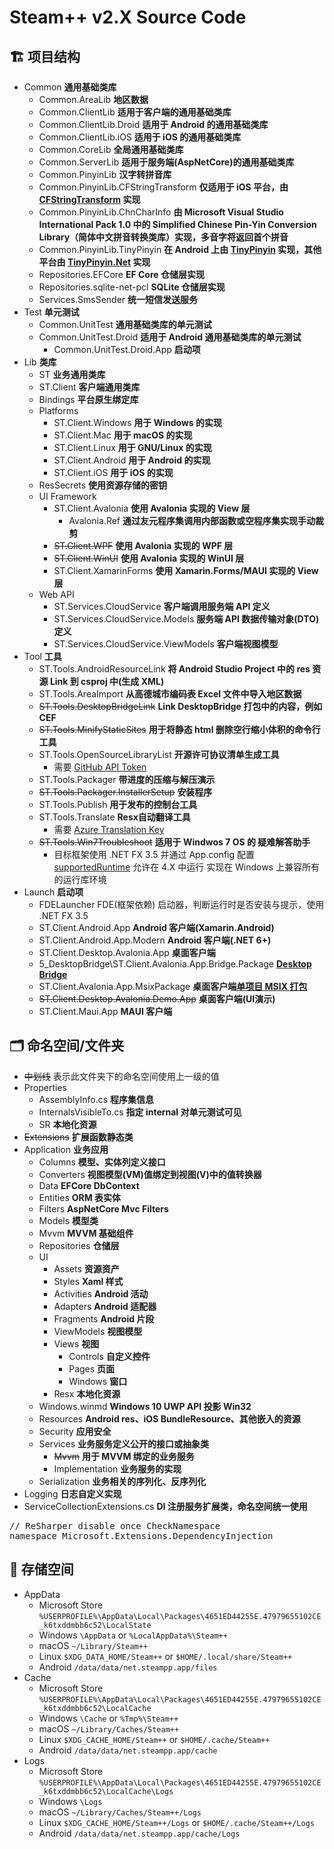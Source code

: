 # Steam++ v2.X Source Code

## 🏗️ 项目结构
- Common **通用基础类库**
    - Common.AreaLib **地区数据**
    - Common.ClientLib **适用于客户端的通用基础类库**
    - Common.ClientLib.Droid **适用于 Android 的通用基础类库**
    - Common.ClientLib.iOS **适用于 iOS 的通用基础类库**
    - Common.CoreLib **全局通用基础类库**
    - Common.ServerLib **适用于服务端(AspNetCore)的通用基础类库**
    - Common.PinyinLib **汉字转拼音库**
    - Common.PinyinLib.CFStringTransform **仅适用于 iOS 平台，由 [CFStringTransform](https://developer.apple.com/documentation/corefoundation/1542411-cfstringtransform) 实现**
    - Common.PinyinLib.ChnCharInfo **由 Microsoft Visual Studio International Pack 1.0 中的 Simplified Chinese Pin-Yin Conversion Library（简体中文拼音转换类库）实现，多音字将返回首个拼音**
    - Common.PinyinLib.TinyPinyin **在 Android 上由 [TinyPinyin](https://github.com/promeG/TinyPinyin) 实现，其他平台由 [TinyPinyin.Net](https://github.com/hueifeng/TinyPinyin.Net) 实现**
    - Repositories.EFCore **EF Core 仓储层实现**
    - Repositories.sqlite-net-pcl **SQLite 仓储层实现**
    - Services.SmsSender **统一短信发送服务**
- Test **单元测试**
    - Common.UnitTest **通用基础类库的单元测试**
    - Common.UnitTest.Droid **适用于 Android 通用基础类库的单元测试**
        - Common.UnitTest.Droid.App **启动项**
- Lib **类库**
    - ST **业务通用类库**
    - ST.Client **客户端通用类库**
    - Bindings **平台原生绑定库**
    - Platforms
        - ST.Client.Windows **用于 Windows 的实现**
        - ST.Client.Mac **用于 macOS 的实现**
        - ST.Client.Linux **用于 GNU/Linux 的实现**
        - ST.Client.Android **用于 Android 的实现**
        - ST.Client.iOS **用于 iOS 的实现**
    - ResSecrets **使用资源存储的密钥**
    - UI Framework
        - ST.Client.Avalonia **使用 Avalonia 实现的 View 层**            
            - Avalonia.Ref **通过友元程序集调用内部函数或空程序集实现手动裁剪**
        - ~~ST.Client.WPF~~ **使用 Avalonia 实现的 WPF 层**
        - ~~ST.Client.WinUI~~ **使用 Avalonia 实现的 WinUI 层**
        - ST.Client.XamarinForms **使用 Xamarin.Forms/MAUI 实现的 View 层**
    - Web API
        - ST.Services.CloudService **客户端调用服务端 API 定义**
        - ST.Services.CloudService.Models **服务端 API 数据传输对象(DTO)定义**
        - ST.Services.CloudService.ViewModels **客户端视图模型**
- Tool **工具**
    - ST.Tools.AndroidResourceLink **将 Android Studio Project 中的 res 资源 Link 到 csproj 中(生成 XML)**
    - ST.Tools.AreaImport **从高德城市编码表 Excel 文件中导入地区数据**
    - ~~ST.Tools.DesktopBridgeLink~~ **Link DesktopBridge 打包中的内容，例如 CEF**
    - ~~ST.Tools.MinifyStaticSites~~ **用于将静态 html 删除空行缩小体积的命令行工具**
    - ST.Tools.OpenSourceLibraryList **开源许可协议清单生成工具**
        - 需要 [GitHub API Token](https://docs.github.com/en/github/authenticating-to-github/creating-a-personal-access-token)
    - ST.Tools.Packager **带进度的压缩与解压演示**
    - ~~ST.Tools.Packager.InstallerSetup~~ **安装程序**
    - ST.Tools.Publish **用于发布的控制台工具**
    - ST.Tools.Translate **Resx自动翻译工具**
        - 需要 [Azure Translation Key](https://azure.microsoft.com/zh-cn/services/cognitive-services/translator)
    - ~~ST.Tools.Win7Troubleshoot~~ **适用于 Windwos 7 OS 的 疑难解答助手**
        - 目标框架使用 .NET FX 3.5 并通过 App.config 配置 [supportedRuntime](https://docs.microsoft.com/zh-cn/dotnet/framework/configure-apps/file-schema/startup/supportedruntime-element) 允许在 4.X 中运行 实现在 Windows 上兼容所有的运行库环境
- Launch **启动项**
    - FDELauncher FDE(框架依赖) 启动器，判断运行时是否安装与提示，使用 .NET FX 3.5
    - ST.Client.Android.App **Android 客户端(Xamarin.Android)**
    - ST.Client.Android.App.Modern **Android 客户端(.NET 6+)**
    - ST.Client.Desktop.Avalonia.App **桌面客户端**
    - 5_DesktopBridge\ST.Client.Avalonia.App.Bridge.Package **[Desktop Bridge](https://docs.microsoft.com/zh-cn/windows/msix/desktop/desktop-to-uwp-packaging-dot-net)**
    - ST.Client.Avalonia.App.MsixPackage **桌面客户端[单项目 MSIX 打包](https://docs.microsoft.com/zh-cn/windows/apps/windows-app-sdk/single-project-msix?tabs=csharp)**
    - ~~ST.Client.Desktop.Avalonia.Demo.App~~ **桌面客户端(UI演示)**
    - ST.Client.Maui.App **MAUI 客户端**

## 🗂️ 命名空间/文件夹
- ~~中划线~~ 表示此文件夹下的命名空间使用上一级的值
- Properties
    - AssemblyInfo.cs **程序集信息**
    - InternalsVisibleTo.cs **指定 internal 对单元测试可见**
    - SR **本地化资源**
- ~~Extensions~~ **扩展函数静态类**
- Application **业务应用**
    - Columns **模型、实体列定义接口**
    - Converters **视图模型(VM)值绑定到视图(V)中的值转换器**
    - Data **EFCore DbContext**
    - Entities **ORM 表实体**
    - Filters **AspNetCore Mvc Filters**
    - Models **模型类**
    - Mvvm **MVVM 基础组件**
    - Repositories **仓储层**
    - UI
        - Assets **资源资产**
        - Styles **Xaml 样式**
        - Activities **Android 活动**
        - Adapters **Android 适配器**
        - Fragments **Android 片段**
        - ViewModels **视图模型**
        - Views **视图**
            - Controls **自定义控件**
            - Pages **页面**
            - Windows **窗口**
        - Resx **本地化资源**
    - Windows.winmd **Windows 10 UWP API 投影 Win32**
    - Resources **Android res、iOS BundleResource、其他嵌入的资源**
    - Security **应用安全**
    - Services **业务服务定义公开的接口或抽象类**
        - ~~Mvvm~~ **用于 MVVM 绑定的业务服务**
        - Implementation **业务服务的实现**
    - Serialization **业务相关的序列化、反序列化**
- Logging **日志自定义实现**
- ServiceCollectionExtensions.cs **DI 注册服务扩展类，命名空间统一使用**  
<pre>
// ReSharper disable once CheckNamespace
namespace Microsoft.Extensions.DependencyInjection
</pre>

## 📁 存储空间
- AppData
    - Microsoft Store ```%USERPROFILE%\AppData\Local\Packages\4651ED44255E.47979655102CE_k6txddmbb6c52\LocalState```
    - Windows ```\AppData``` or ```%LocalAppData%\Steam++```
    - macOS ```~/Library/Steam++```
    - Linux ```$XDG_DATA_HOME/Steam++``` or ```$HOME/.local/share/Steam++```
    - Android ```/data/data/net.steampp.app/files```
- Cache
    - Microsoft Store ```%USERPROFILE%\AppData\Local\Packages\4651ED44255E.47979655102CE_k6txddmbb6c52\LocalCache```
    - Windows ```\Cache``` or ```%Tmp%\Steam++```
    - macOS ```~/Library/Caches/Steam++```
    - Linux ```$XDG_CACHE_HOME/Steam++``` or ```$HOME/.cache/Steam++```
    - Android ```/data/data/net.steampp.app/cache```
- Logs
    - Microsoft Store ```%USERPROFILE%\AppData\Local\Packages\4651ED44255E.47979655102CE_k6txddmbb6c52\LocalCache\Logs```
    - Windows ```\Logs```
    - macOS ```~/Library/Caches/Steam++/Logs```
    - Linux ```$XDG_CACHE_HOME/Steam++/Logs``` or ```$HOME/.cache/Steam++/Logs```
    - Android ```/data/data/net.steampp.app/cache/Logs```

